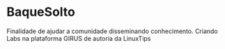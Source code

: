 # BaqueSolto
Finalidade de ajudar a comunidade disseminando conhecimento. Criando Labs na plataforma GIRUS de autoria da LinuxTips
